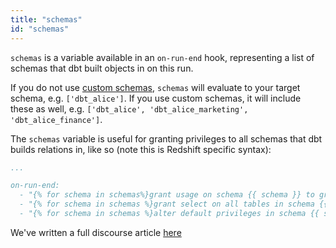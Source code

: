 ```yaml
---
title: "schemas"
id: "schemas"
---
```


`schemas` is a variable available in an `on-run-end` hook, representing a list of schemas that dbt built objects in on this run. 

If you do not use [custom schemas](using-custom-schemas), `schemas` will evaluate to your target schema, e.g. `['dbt_alice']`. If you use custom schemas, it will include these as well, e.g. `['dbt_alice', 'dbt_alice_marketing', 'dbt_alice_finance']`.

The `schemas`  variable is useful for granting privileges to all schemas that dbt builds relations in, like so (note this is Redshift specific syntax):


<File name='dbt_project.yml'>

```yaml
...

on-run-end:
  - "{% for schema in schemas%}grant usage on schema {{ schema }} to group reporter;{% endfor%}"
  - "{% for schema in schemas %}grant select on all tables in schema {{ schema }} to group reporter;{% endfor%}"
  - "{% for schema in schemas %}alter default privileges in schema {{ schema }}  grant select on tables to group reporter;{% endfor %}"
```

</File>



<Callout type="info" title="Want more in-depth instructions on the recommended way to grant privileges?">

We've written a full discourse article [here](https://discourse.getdbt.com/t/the-exact-grant-statements-we-use-in-a-dbt-project/430)

</Callout>
